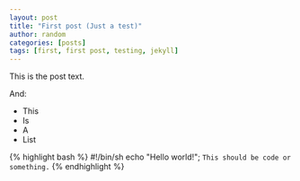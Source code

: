 ```yaml
---
layout: post
title: "First post (Just a test)"
author: random
categories: [posts]
tags: [first, first post, testing, jekyll]
---
```

This is the post text.

And:

- This
- Is
- A
- List

{% highlight bash %}
#!/bin/sh
echo "Hello world!";
`
  This should be code
        or something.
`
{% endhighlight %}
